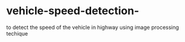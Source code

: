 # vehicle-speed-detection-
to detect the speed of the vehicle in highway using image processing techique
